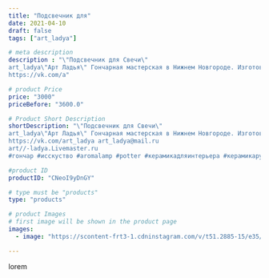 ```yaml
---
title: "Подсвечник для"
date: 2021-04-10
draft: false
tags: ["art_ladya"]

# meta description
description : "\"Подсвечник для Свечи\" 
art_ladya\"Арт Ладья\" Гончарная мастерская в Нижнем Новгороде. Изготовление керамики и мастер//-классы по обучению. 
https://vk.com/a"

# product Price
price: "3000"
priceBefore: "3600.0"

# Product Short Description
shortDescription: "\"Подсвечник для Свечи\" 
art_ladya\"Арт Ладья\" Гончарная мастерская в Нижнем Новгороде. Изготовление керамики и мастер//-классы по обучению. 
https://vk.com/art_ladya art_ladya@mail.ru 
art//-ladya.Livemaster.ru
#гончар #исскуство #aromalamp #potter #керамикадляинтерьера #керамикаручнаяработа #гончарнаямастерская #керамиканазаказ #handmade #свеча #керамика #candlestick #эксклюзивнаякерамика #painter #dishes #decor #ceramicar #nntoday #cendles #подсвечкик #earthenware #ceramic #свеча #magic #lodge #ceramicart #историческаяреконструкция #подсвечникисторический #clay #авторскаякерамика"

#product ID
productID: "CNeoI9yDnGY"

# type must be "products"
type: "products"

# product Images
# first image will be shown in the product page
images:
  - image: "https://scontent-frt3-1.cdninstagram.com/v/t51.2885-15/e35/170074413_1131789827244366_3299516783604366166_n.jpg?se=7&_nc_ht=scontent-frt3-1.cdninstagram.com&_nc_cat=106&_nc_ohc=K4XqEIQ8yeEAX9t70gh&edm=APU89FABAAAA&ccb=7-4&oh=e2da496dde85c7e05347e539856d271d&oe=612ABBD4&_nc_sid=86f79a&ig_cache_key=MjU0ODY1MDk3NzA5MjU5NjEyMA%3D%3D.2-ccb7-4"

---
```

lorem
